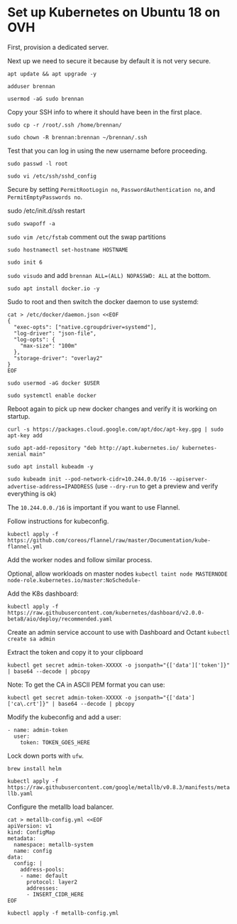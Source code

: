 # Set up Kubernetes on Ubuntu 18 on OVH

First, provision a dedicated server.

Next up we need to secure it because by default it is not very secure.

`apt update && apt upgrade -y` 
 
 `adduser brennan`

 `usermod -aG sudo brennan`

Copy your SSH info to where it should have been in the first place.

 `sudo cp -r /root/.ssh /home/brennan/`

`sudo chown -R brennan:brennan ~/brennan/.ssh`

Test that you can log in using the new username before proceeding.

`sudo passwd -l root`

 `sudo vi /etc/ssh/sshd_config`

 Secure by setting `PermitRootLogin no`, `PasswordAuthentication no`, and `PermitEmptyPasswords no`.

 sudo /etc/init.d/ssh restart

`sudo swapoff -a`

`sudo vim /etc/fstab` comment out the swap partitions

`sudo hostnamectl set-hostname HOSTNAME`

`sudo init 6`

`sudo visudo` and add `brennan ALL=(ALL) NOPASSWD: ALL` at the bottom.

`sudo apt install docker.io -y`

Sudo to root and then switch the docker daemon to use systemd:

```
cat > /etc/docker/daemon.json <<EOF
{
  "exec-opts": ["native.cgroupdriver=systemd"],
  "log-driver": "json-file",
  "log-opts": {
    "max-size": "100m"
  },
  "storage-driver": "overlay2"
}
EOF
```

`sudo usermod -aG docker $USER`

`sudo systemctl enable docker`

Reboot again to pick up new docker changes and verify it is working on startup.

`curl -s https://packages.cloud.google.com/apt/doc/apt-key.gpg | sudo apt-key add`

`sudo apt-add-repository "deb http://apt.kubernetes.io/ kubernetes-xenial main"`

`sudo apt install kubeadm -y`

`sudo kubeadm init --pod-network-cidr=10.244.0.0/16 --apiserver-advertise-address=IPADDRESS` (use `--dry-run` to get a preview and verify everything is ok)

The `10.244.0.0./16` is important if you want to use Flannel.

Follow instructions for kubeconfig.

`kubectl apply -f https://github.com/coreos/flannel/raw/master/Documentation/kube-flannel.yml`

Add the worker nodes and follow similar process.

Optional, allow workloads on master nodes `kubectl taint node MASTERNODE node-role.kubernetes.io/master:NoSchedule-`

Add the K8s dashboard:

`kubectl apply -f https://raw.githubusercontent.com/kubernetes/dashboard/v2.0.0-beta8/aio/deploy/recommended.yaml`

Create an admin service account to use with Dashboard and Octant `kubectl create sa admin`

Extract the token and copy it to your clipboard 

`kubectl get secret admin-token-XXXXX -o jsonpath="{['data']['token']}" | base64 --decode | pbcopy`

Note: To get the CA in ASCII PEM format you can use:

`kubectl get secret admin-token-XXXXX -o jsonpath="{['data']['ca\.crt']}" | base64 --decode | pbcopy`

Modify the kubeconfig and add a user:

```
- name: admin-token
  user:
    token: TOKEN_GOES_HERE

```

Lock down ports with `ufw`.

`brew install helm`

`kubectl apply -f https://raw.githubusercontent.com/google/metallb/v0.8.3/manifests/metallb.yaml`

Configure the metallb load balancer.

```
cat > metallb-config.yml <<EOF
apiVersion: v1
kind: ConfigMap
metadata:
  namespace: metallb-system
  name: config
data:
  config: |
    address-pools:
    - name: default
      protocol: layer2
      addresses:
      - INSERT_CIDR_HERE
EOF
```
`kubectl apply -f metallb-config.yml`

